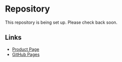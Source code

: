 # Repository

This repository is being set up. Please check back soon.

## Links
- [Product Page](https://serp.ly/deviantart-downloader)
- [GitHub Pages](https://serpapps.github.io/deviantart-downloader)
